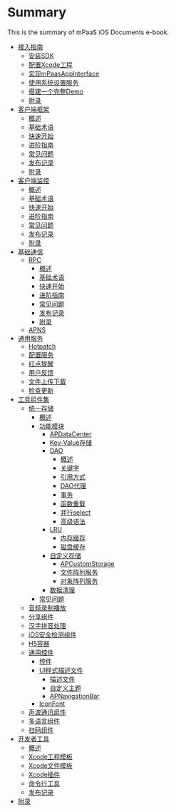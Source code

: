 # Summary

This is the summary of mPaaS iOS Documents e-book.

* [接入指南]()
    * [安装SDK](appendix/install_sdk.md)
    * [配置Xcode工程](appendix/project_config.md)
    * [实现mPaasAppInterface](appendix/env.md)
    * [使用系统设置服务](appendix/settings.md)
    * [搭建一个完整Demo](appendix/tutorial.md)
    * [附录](appendix/attach.md)
* [客户端框架]()
    * [概述](framework/summary.md)
    * [基础术语](framework/basic.md)
    * [快速开始](framework/quick_start.md)
    * [进阶指南](framework/avanced.md)
    * [常见问题](framework/faq.md)
    * [发布记录](framework/release_note.md)
    * [附录](framework/appendix.md)
* [客户端监控]()
    * [概述](remotelogging/summary.md)
    * [基础术语](remotelogging/basic.md)
    * [快速开始](remotelogging/quick_start.md)
    * [进阶指南](remotelogging/avanced.md)
    * [常见问题](remotelogging/faq.md)
    * [发布记录](remotelogging/release_note.md)
    * [附录](remotelogging/appendix.md)
* [基础通信]()
    * [RPC]()
        * [概述](net_con/rpc/summary.md)
        * [基础术语](net_con/rpc/term.md)
        * [快速开始](net_con/rpc/quick_start.md)
        * [进阶指南](net_con/rpc/avanced.md)
        * [常见问题](net_con/rpc/faq.md)
        * [发布记录](net_con/rpc/release_note.md)
        * [附录](net_con/rpc/appendix.md)
    * [APNS](net_con/APNS.md)
* [通用服务]()
    * [Hotpatch](common_service/hotpatch.md)
    * [配置服务](common_service/config.md)
    * [红点提醒](common_service/badge.md)
    * [用户反馈](common_service/feedback.md)
    * [文件上传下载](common_service/file_transfer.md)
    * [检查更新](common_service/update.md)
* [工具组件集]()
    * [统一存储]()
        * [概述](tools/data_center/summary.md)
        * [功能模块]()
            * [APDataCenter](tools/data_center/functions/apdatacenter.md)
            * [Key-Value存储](tools/data_center/functions/key_value.md)
            * [DAO]()
                * [概述](tools/data_center/functions/DAO/summary.md)
                * [关键字](tools/data_center/functions/DAO/keyword.md)
                * [引用方式](tools/data_center/functions/DAO/reference.md)
                * [DAO代理](tools/data_center/functions/DAO/proxy.md)
                * [事务](tools/data_center/functions/DAO/transaction.md)
                * [函数重载](tools/data_center/functions/DAO/overload.md)
                * [并行select](tools/data_center/functions/DAO/select_parallel.md)
                * [高级语法](tools/data_center/functions/DAO/quick_style.md)
            * [LRU]()
                * [内存缓存](tools/data_center/functions/LRU/lru_memory.md)
                * [磁盘缓存](tools/data_center/functions/LRU/lru_disk.md)
            * [自定义存储]()
                * [APCustomStorage](tools/data_center/functions/custom_storage/summary.md)
                * [文件阵列服务](tools/data_center/functions/custom_storage/APAsyncFileArrayService.md)
                * [对象阵列服务](tools/data_center/functions/custom_storage/APObjectArrayService.md)
            * [数据清理](tools/data_center/functions/clean.md)
        * [常见问题](tools/data_center/faq.md)
    * [音频录制播放](tools/audio.md)
    * [分享组件](tools/share.md)
    * [汉字拼音处理](tools/pinyin.md)
    * [iOS安全检测组件](tools/security.md)
    * [H5容器](tools/h5service.md)
    * [通用控件]()
        * [控件](tools/ui/UI.md)
        * [UI样式描述文件]()
            * [描述文件](tools/ui/theme/config.md)
            * [自定义主题](tools/ui/theme/theme.md)
            * [APNavigationBar](tools/ui/theme/APNavigationBar.md)
        * [IconFont](tools/ui/icon_font.md)
    * [声波通讯组件](tools/SonicWave.md)
    * [多语言组件](tools/multi-language.md)
    * [扫码组件](tools/scan.md)
* [开发者工具]()
    * [概述](dev_tools/summary.md)
    * [Xcode工程模板](dev_tools/template.md)
    * [Xcode文件模板](dev_tools/file_template.md)
    * [Xcode插件](dev_tools/plugins.md)
    * [命令行工具](dev_tools/console.md)
    * [发布记录](dev_tools/release_note.md)
* [附录](open_source.md)